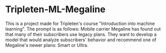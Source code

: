 # Tripleten-ML-Megaline
This is a project made for Tripleten's course "Introduction into machine learning". The prompt is as follows: Mobile carrier Megaline has found out that many of their subscribers use legacy plans. They want to develop a model that would analyze subscribers' behavior and recommend one of Megaline's newer plans: Smart or Ultra. 

